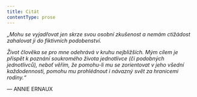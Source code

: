 ```yaml
---
title: Citát
contentType: prose
---
```


_„Mohu se vyjadřovat jen skrze svou osobní zkušenost a nemám ctižádost zahalovat ji do fiktivních podobenství._

_Život člověka se pro mne odehrává v kruhu nejbližších. Mým cílem je přispět k poznání soukromého života jednotlivce (či podobných jednotlivců), neboť věřím, že pomohu-li mu se zorientovat v jeho všední každodennosti, pomohu mu prohlédnout i návazný svět za hranicemi rodiny.“_

— ANNIE ERNAUX
